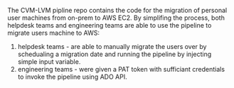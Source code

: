 The CVM-LVM pipline repo contains the code for the migration of personal user machines from on-prem to AWS EC2.
By simplifing the process, both helpdesk teams and engineering teams are able to use the pipeline to migrate users machine to AWS:
1. helpdesk teams - are able to manually migrate the users over by schedualing a migration date and running the pipeline by injecting simple input variable.
2. engineering teams - were given a PAT token with sufficiant credentials to invoke the pipeline using ADO API.
